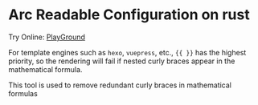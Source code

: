 Arc Readable Configuration on rust
==================================

Try Online: [PlayGround](https://oovm.github.io/MathFix/)

For template engines such as `hexo`, `vuepress`, etc., `{{ }}` has the highest priority, so the rendering will fail if nested curly braces appear in the mathematical formula.

This tool is used to remove redundant curly braces in mathematical formulas
